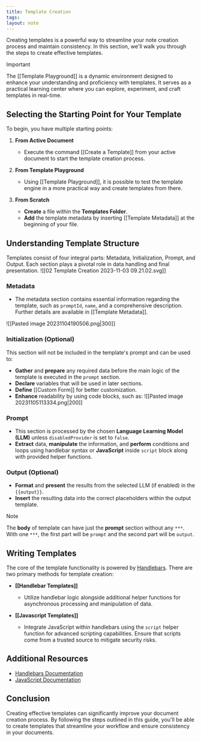 ```yaml
---
title: Template Creation
tags: 
layout: note 
---
```

Creating templates is a powerful way to streamline your note creation process and maintain consistency. In this section, we'll walk you through the steps to create effective templates.

> [!important]
> The [[Template Playground]] is a dynamic environment designed to enhance your understanding and proficiency with templates. It serves as a practical learning center where you can explore, experiment, and craft templates in real-time.
## Selecting the Starting Point for Your Template

To begin, you have multiple starting points:

1. **From Active Document**
   - Execute the command [[Create a Template]] from your active document to start the template creation process.

2. **From Template Playground**
   - Using [[Template Playground]], it is possible to test the template engine in a more practical way and create templates from there. 

3. **From Scratch**
   - **Create** a file within the **Templates Folder**.
   - **Add** the template metadata by inserting [[Template Metadata]] at the beginning of your file.

## Understanding Template Structure

Templates consist of four integral parts: Metadata, Initialization, Prompt, and Output. Each section plays a pivotal role in data handling and final presentation.
![[02 Template Creation 2023-11-03 09.21.02.svg]]

### Metadata

- The metadata section contains essential information regarding the template, such as `promptId`, `name`, and a comprehensive description. Further details are available in [[Template Metadata]].

![[Pasted image 20231104190506.png|300]]
### Initialization (Optional)
This section will not be included in the template's prompt and can be used to:
- **Gather** and **prepare** any required data before the main logic of the template is executed in the `prompt` section.
- **Declare** variables that will be used in later sections.
- **Define** [[Custom Form]] for better customization.
- **Enhance** readability by using code blocks, such as:
![[Pasted image 20231105113334.png|200]]

### Prompt

- This section is processed by the chosen **Language Learning Model (LLM)** unless `disabledProvider` is set to `false`.
- **Extract** data, **manipulate** the information, and **perform** conditions and loops using handlebar syntax or **JavaScript** inside `script` block along with provided helper functions.

### Output (Optional)
- **Format** and **present** the results from the selected LLM (if enabled) in the `{{output}}`.
- **Insert** the resulting data into the correct placeholders within the output template.

> [!note]
> The **body** of template can have just the **prompt** section without any `***`. With one `***`, the first part will be `prompt` and the second part will be `output`.  


## Writing Templates

The core of the template functionality is powered by [Handlebars](https://handlebarsjs.com/). There are two primary methods for template creation:

- **[[Handlebar Templates]]**
  - Utilize handlebar logic alongside additional helper functions for asynchronous processing and manipulation of data.
  
- **[[Javascript Templates]]**
  - Integrate JavaScript within handlebars using the `script` helper function for advanced scripting capabilities. Ensure that scripts come from a trusted source to mitigate security risks.

## Additional Resources

- [Handlebars Documentation](https://handlebarsjs.com/)
- [JavaScript Documentation](https://developer.mozilla.org/en-US/docs/Web/JavaScript)

## Conclusion

Creating effective templates can significantly improve your document creation process. By following the steps outlined in this guide, you'll be able to create templates that streamline your workflow and ensure consistency in your documents.
